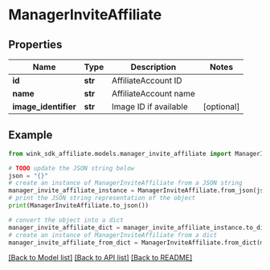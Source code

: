 # ManagerInviteAffiliate


## Properties

Name | Type | Description | Notes
------------ | ------------- | ------------- | -------------
**id** | **str** | AffiliateAccount ID | 
**name** | **str** | AffiliateAccount name | 
**image_identifier** | **str** | Image ID if available | [optional] 

## Example

```python
from wink_sdk_affiliate.models.manager_invite_affiliate import ManagerInviteAffiliate

# TODO update the JSON string below
json = "{}"
# create an instance of ManagerInviteAffiliate from a JSON string
manager_invite_affiliate_instance = ManagerInviteAffiliate.from_json(json)
# print the JSON string representation of the object
print(ManagerInviteAffiliate.to_json())

# convert the object into a dict
manager_invite_affiliate_dict = manager_invite_affiliate_instance.to_dict()
# create an instance of ManagerInviteAffiliate from a dict
manager_invite_affiliate_from_dict = ManagerInviteAffiliate.from_dict(manager_invite_affiliate_dict)
```
[[Back to Model list]](../README.md#documentation-for-models) [[Back to API list]](../README.md#documentation-for-api-endpoints) [[Back to README]](../README.md)


